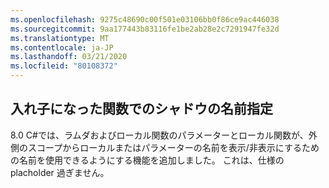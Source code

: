 ```yaml
---
ms.openlocfilehash: 9275c48690c00f501e03106bb0f86ce9ac446038
ms.sourcegitcommit: 9aa177443b83116fe1be2ab28e2c7291947fe32d
ms.translationtype: MT
ms.contentlocale: ja-JP
ms.lasthandoff: 03/21/2020
ms.locfileid: "80108372"
---
```

## <a name="name-shadowing-in-nested-functions"></a>入れ子になった関数でのシャドウの名前指定

8\.0 C#では、ラムダおよびローカル関数のパラメーターとローカル関数が、外側のスコープからローカルまたはパラメーターの名前を表示/非表示にするための名前を使用できるようにする機能を追加しました。 これは、仕様の placholder 過ぎません。
